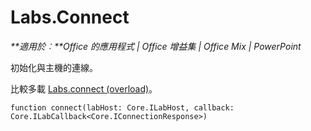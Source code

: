 
# <a name="labs.connect"></a>Labs.Connect

 _**適用於︰**Office 的應用程式 | Office 增益集 | Office Mix | PowerPoint_

初始化與主機的連線。

比較多載 [Labs.connect (overload)](../../reference/office-mix/labs.connect-overload.md)。


```
function connect(labHost: Core.ILabHost, callback: Core.ILabCallback<Core.IConnectionResponse>)
```

